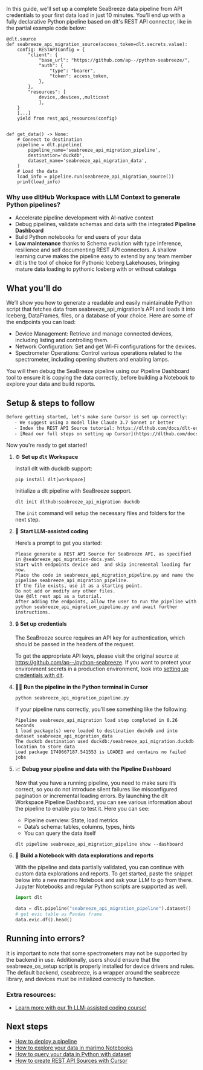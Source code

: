 In this guide, we'll set up a complete SeaBreeze data pipeline from API credentials to your first data load in just 10 minutes. You'll end up with a fully declarative Python pipeline based on dlt's REST API connector, like in the partial example code below:

```python-outcome
@dlt.source
def seabreeze_api_migration_source(access_token=dlt.secrets.value):
    config: RESTAPIConfig = {
        "client": {
            "base_url": "https://github.com/ap--/python-seabreeze/",
            "auth": {
                "type": "bearer",
                "token": access_token,
            },
        },
        "resources": [
            device,,devices,,multicast
            ],
    }
    [...]
    yield from rest_api_resources(config)


def get_data() -> None:
    # Connect to destination
    pipeline = dlt.pipeline(
        pipeline_name='seabreeze_api_migration_pipeline',
        destination='duckdb',
        dataset_name='seabreeze_api_migration_data', 
    )
    # Load the data
    load_info = pipeline.run(seabreeze_api_migration_source())
    print(load_info) 
```

### Why use dltHub Workspace with LLM Context to generate Python pipelines?

- Accelerate pipeline development with AI-native context
- Debug pipelines, validate schemas and data with the integrated **Pipeline Dashboard**
- Build Python notebooks for end users of your data
- **Low maintenance** thanks to Schema evolution with type inference, resilience and self documenting REST API connectors. A shallow learning curve makes the pipeline easy to extend by any team member
- dlt is the tool of choice for Pythonic Iceberg Lakehouses, bringing mature data loading to pythonic Iceberg with or without catalogs

## What you’ll do

We’ll show you how to generate a readable and easily maintainable Python script that fetches data from seabreeze_api_migration’s API and loads it into Iceberg, DataFrames, files, or a database of your choice. Here are some of the endpoints you can load:

- Device Management: Retrieve and manage connected devices, including listing and controlling them.
- Network Configuration: Set and get Wi-Fi configurations for the devices.
- Spectrometer Operations: Control various operations related to the spectrometer, including opening shutters and enabling lamps.

You will then debug the SeaBreeze pipeline using our Pipeline Dashboard tool to ensure it is copying the data correctly, before building a Notebook to explore your data and build reports.

## Setup & steps to follow

```default
Before getting started, let's make sure Cursor is set up correctly:
   - We suggest using a model like Claude 3.7 Sonnet or better
   - Index the REST API Source tutorial: https://dlthub.com/docs/dlt-ecosystem/verified-sources/rest_api/ and add it to context as **@dlt rest api**
   - [Read our full steps on setting up Cursor](https://dlthub.com/docs/dlt-ecosystem/llm-tooling/cursor-restapi#23-configuring-cursor-with-documentation)
```

Now you're ready to get started!

1. ⚙️ **Set up `dlt` Workspace**
    
    Install dlt with duckdb support:
    ```shell
    pip install dlt[workspace]
    ```

    Initialize a dlt pipeline with SeaBreeze support.
    ```shell
    dlt init dlthub:seabreeze_api_migration duckdb
    ```

    The `init` command will setup the necessary files and folders for the next step.
    
2. 🤠 **Start LLM-assisted coding**
    
    Here’s a prompt to get you started:
    
    ```prompt
    Please generate a REST API Source for SeaBreeze API, as specified in @seabreeze_api_migration-docs.yaml 
    Start with endpoints device and  and skip incremental loading for now. 
    Place the code in seabreeze_api_migration_pipeline.py and name the pipeline seabreeze_api_migration_pipeline. 
    If the file exists, use it as a starting point. 
    Do not add or modify any other files. 
    Use @dlt rest api as a tutorial. 
    After adding the endpoints, allow the user to run the pipeline with python seabreeze_api_migration_pipeline.py and await further instructions.
    ```

    
3. 🔒 **Set up credentials** 
    
    The SeaBreeze source requires an API key for authentication, which should be passed in the headers of the request.
    
    To get the appropriate API keys, please visit the original source at https://github.com/ap--/python-seabreeze.
    If you want to protect your environment secrets in a production environment, look into [setting up credentials with dlt](https://dlthub.com/docs/walkthroughs/add_credentials).
    
4. 🏃‍♀️ **Run the pipeline in the Python terminal in Cursor**
    
    ```shell
    python seabreeze_api_migration_pipeline.py
    ```
    
    If your pipeline runs correctly, you’ll see something like the following:
    
    ```shell
    Pipeline seabreeze_api_migration load step completed in 0.26 seconds
    1 load package(s) were loaded to destination duckdb and into dataset seabreeze_api_migration_data
    The duckdb destination used duckdb:/seabreeze_api_migration.duckdb location to store data
    Load package 1749667187.541553 is LOADED and contains no failed jobs
    ```
    
5. 📈 **Debug your pipeline and data with the Pipeline Dashboard**

    Now that you have a running pipeline, you need to make sure it’s correct, so you do not introduce silent failures like misconfigured pagination or incremental loading errors. By launching the dlt Workspace Pipeline Dashboard, you can see various information about the pipeline to enable you to test it. Here you can see:
    - Pipeline overview: State, load metrics
    - Data’s schema: tables, columns, types, hints
    - You can query the data itself
    
    ```shell
    dlt pipeline seabreeze_api_migration_pipeline show --dashboard
    ```
    
6. 🐍 **Build a Notebook with data explorations and reports**

    With the pipeline and data partially validated, you can continue with custom data explorations and reports. To get started, paste the snippet below into a new marimo Notebook and ask your LLM to go from there. Jupyter Notebooks and regular Python scripts are supported as well.

    
    ```python
    import dlt

   data = dlt.pipeline("seabreeze_api_migration_pipeline").dataset()
   # get evic table as Pandas frame
   data.evic.df().head()
    ```

## Running into errors?

It is important to note that some spectrometers may not be supported by the backend in use. Additionally, users should ensure that the seabreeze_os_setup script is properly installed for device drivers and rules. The default backend, cseabreeze, is a wrapper around the seabreeze library, and devices must be initialized correctly to function.

### Extra resources:

- [Learn more with our 1h LLM-assisted coding course!](https://www.youtube.com/watch?v=GGid70rnJuM)

## Next steps

- [How to deploy a pipeline](https://dlthub.com/docs/walkthroughs/deploy-a-pipeline)
- [How to explore your data in marimo Notebooks](https://dlthub.com/docs/general-usage/dataset-access/marimo)
- [How to query your data in Python with dataset](https://dlthub.com/docs/general-usage/dataset-access/dataset)
- [How to create REST API Sources with Cursor](https://dlthub.com/docs/dlt-ecosystem/llm-tooling/cursor-restapi)